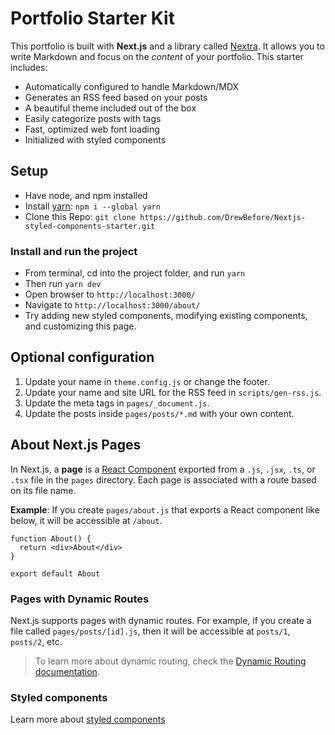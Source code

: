 # Portfolio Starter Kit

This portfolio is built with **Next.js** and a library called [Nextra](https://nextra.vercel.app/). It allows you to write Markdown and focus on the _content_ of your portfolio. This starter includes:

- Automatically configured to handle Markdown/MDX
- Generates an RSS feed based on your posts
- A beautiful theme included out of the box
- Easily categorize posts with tags
- Fast, optimized web font loading
- Initialized with styled components

## Setup
- Have node, and npm installed
- Install [yarn](https://classic.yarnpkg.com/lang/en/docs/install/#mac-stable): `npm i --global yarn`
- Clone this Repo: `git clone https://github.com/DrewBefore/Nextjs-styled-components-starter.git`
### Install and run the project
- From terminal, cd into the project folder, and run `yarn`
- Then run `yarn dev`
- Open browser to `http://localhost:3000/`
- Navigate to `http://localhost:3000/about/`
- Try adding new styled components, modifying existing components, and customizing this page.

## Optional configuration

1. Update your name in `theme.config.js` or change the footer.
1. Update your name and site URL for the RSS feed in `scripts/gen-rss.js`.
1. Update the meta tags in `pages/_document.js`.
1. Update the posts inside `pages/posts/*.md` with your own content.

## About Next.js Pages

In Next.js, a **page** is a [React Component](https://reactjs.org/docs/components-and-props.html) exported from a `.js`, `.jsx`, `.ts`, or `.tsx` file in the `pages` directory. Each page is associated with a route based on its file name.

**Example**: If you create `pages/about.js` that exports a React component like below, it will be accessible at `/about`.

```
function About() {
  return <div>About</div>
}

export default About
```

### Pages with Dynamic Routes

Next.js supports pages with dynamic routes. For example, if you create a file called `pages/posts/[id].js`, then it will be accessible at `posts/1`, `posts/2`, etc.

> To learn more about dynamic routing, check the [Dynamic Routing documentation](/docs/routing/dynamic-routes.md).

### Styled components
Learn more about [styled components](https://styled-components.com/docs/basics)

